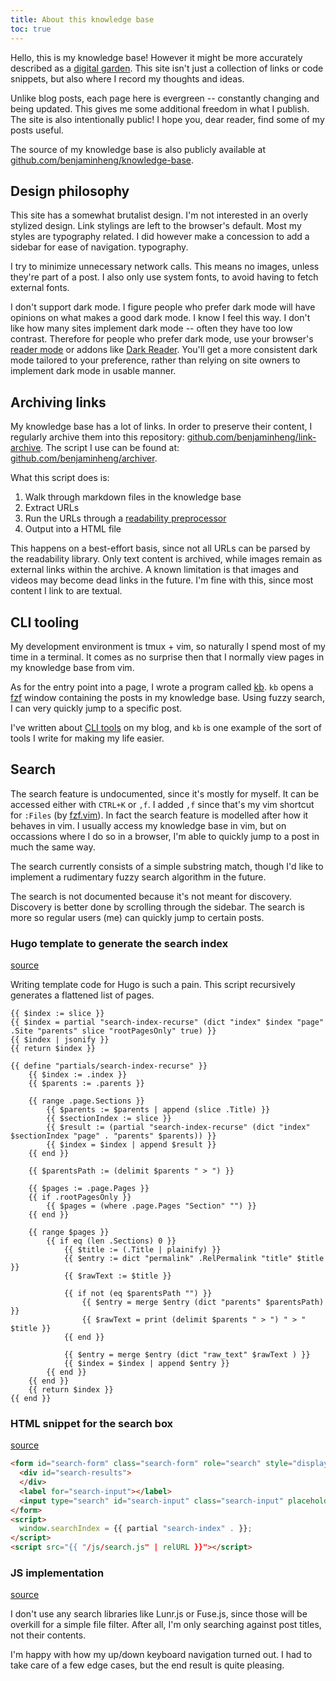 ```yaml
---
title: About this knowledge base
toc: true
---
```


Hello, this is my knowledge base! However it might be more accurately described
as a [digital garden](https://nesslabs.com/digital-garden-set-up). This site
isn't just a collection of links or code snippets, but also where I record my
thoughts and ideas.

Unlike blog posts, each page here is evergreen -- constantly changing and being
updated. This gives me some additional freedom in what I publish. The site is
also intentionally public! I hope you, dear reader, find some of my posts
useful.

The source of my knowledge base is also publicly available at
[github.com/benjaminheng/knowledge-base](https://github.com/benjaminheng/knowledge-base).

## Design philosophy

This site has a somewhat brutalist design. I'm not interested in an overly
stylized design. Link stylings are left to the browser's default. Most my
styles are typography related. I did however make a concession to add a sidebar for
ease of navigation.  typography.

I try to minimize unnecessary network calls. This means no images, unless
they're part of a post. I also only use system fonts, to avoid having to fetch
external fonts.

I don't support dark mode. I figure people who prefer dark mode will have
opinions on what makes a good dark mode. I know I feel this way. I don't like
how many sites implement dark mode -- often they have too low contrast.
Therefore for people who prefer dark mode, use your browser's [reader
mode](https://support.mozilla.org/en-US/kb/firefox-reader-view-clutter-free-web-pages)
or addons like [Dark Reader](https://addons.mozilla.org/en-US/firefox/addon/darkreader/). You'll get
a more consistent dark mode tailored to your preference, rather than relying on
site owners to implement dark mode in usable manner.

## Archiving links

My knowledge base has a lot of links. In order to preserve their content, I
regularly archive them into this repository:
[github.com/benjaminheng/link-archive](https://github.com/benjaminheng/link-archive).
The script I use can be found at:
[github.com/benjaminheng/archiver](https://github.com/benjaminheng/archiver).

What this script does is:

1. Walk through markdown files in the knowledge base
2. Extract URLs
3. Run the URLs through a [readability preprocessor](https://github.com/mozilla/readability)
4. Output into a HTML file

This happens on a best-effort basis, since not all URLs can be parsed by the
readability library. Only text content is archived, while images remain as
external links within the archive. A known limitation is that images and videos
may become dead links in the future. I'm fine with this, since most content I
link to are textual.

## CLI tooling

My development environment is tmux + vim, so naturally I spend most of my time
in a terminal. It comes as no surprise then that I normally view pages in my
knowledge base from vim. 

As for the entry point into a page, I wrote a program called
[kb](https://github.com/benjaminheng/kb). `kb` opens a
[fzf](https://github.com/junegunn/fzf) window containing the posts in my
knowledge base. Using fuzzy search, I can very quickly jump to a specific post.

I've written about [CLI
tools](https://hbenjamin.com/post/build-cli-tools-for-common-tasks/) on my
blog, and `kb` is one example of the sort of tools I write for making my life
easier.

## Search

The search feature is undocumented, since it's mostly for myself. It can be
accessed either with `CTRL+K` or `,f`. I added `,f` since that's my vim
shortcut for `:Files` (by [fzf.vim](https://github.com/junegunn/fzf.vim)). In
fact the search feature is modelled after how it behaves in vim. I usually
access my knowledge base in vim, but on occassions where I do so in a browser,
I'm able to quickly jump to a post in much the same way.

The search currently consists of a simple substring match, though I'd like to
implement a rudimentary fuzzy search algorithm in the future.

The search is not documented because it's not meant for discovery. Discovery is
better done by scrolling through the sidebar. The search is more so regular
users (me) can quickly jump to certain posts.

### Hugo template to generate the search index

[source](https://github.com/benjaminheng/knowledge-base/blob/aee2b20853c479368dfa75540ccfdc2e06c5d983/layouts/partials/search-index)

Writing template code for Hugo is such a pain. This script recursively
generates a flattened list of pages.


```go-text-template
{{ $index := slice }}
{{ $index = partial "search-index-recurse" (dict "index" $index "page" .Site "parents" slice "rootPagesOnly" true) }}
{{ $index | jsonify }}
{{ return $index }}

{{ define "partials/search-index-recurse" }}
    {{ $index := .index }}
    {{ $parents := .parents }}

    {{ range .page.Sections }}
        {{ $parents := $parents | append (slice .Title) }}
        {{ $sectionIndex := slice }}
        {{ $result := (partial "search-index-recurse" (dict "index" $sectionIndex "page" . "parents" $parents)) }}
        {{ $index = $index | append $result }}
    {{ end }}

    {{ $parentsPath := (delimit $parents " > ") }}

    {{ $pages := .page.Pages }}
    {{ if .rootPagesOnly }}
        {{ $pages = (where .page.Pages "Section" "") }}
    {{ end }}

    {{ range $pages }}
        {{ if eq (len .Sections) 0 }}
            {{ $title := (.Title | plainify) }}
            {{ $entry := dict "permalink" .RelPermalink "title" $title }}
            {{ $rawText := $title }}

            {{ if not (eq $parentsPath "") }}
                {{ $entry = merge $entry (dict "parents" $parentsPath) }}
                {{ $rawText = print (delimit $parents " > ") " > " $title }}
            {{ end }}

            {{ $entry = merge $entry (dict "raw_text" $rawText ) }}
            {{ $index = $index | append $entry }}
        {{ end }}
    {{ end }}
    {{ return $index }}
{{ end }}
```

### HTML snippet for the search box

[source](https://github.com/benjaminheng/knowledge-base/blob/aee2b20853c479368dfa75540ccfdc2e06c5d983/layouts/partials/search.html)

```html
<form id="search-form" class="search-form" role="search" style="display:none;" tabindex="0">
  <div id="search-results">
  </div>
  <label for="search-input"></label>
  <input type="search" id="search-input" class="search-input" placeholder="search" autocomplete="off">
</form>
<script>
  window.searchIndex = {{ partial "search-index" . }};
</script>
<script src="{{ "/js/search.js" | relURL }}"></script>
```

### JS implementation

[source](https://github.com/benjaminheng/knowledge-base/blob/aee2b20853c479368dfa75540ccfdc2e06c5d983/static/js/search.js)

I don't use any search libraries like Lunr.js or Fuse.js, since those will be
overkill for a simple file filter. After all, I'm only searching against post
titles, not their contents.

I'm happy with how my up/down keyboard navigation turned out. I had to take
care of a few edge cases, but the end result is quite pleasing.
